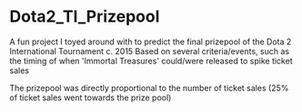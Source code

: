 # Dota2_TI_Prizepool
A fun project I toyed around with to predict the final prizepool of the Dota 2 International Tournament c. 2015
Based on several criteria/events, such as the timing of when 'Immortal Treasures' could/were released to spike ticket sales

The prizepool was directly proportional to the number of ticket sales
(25% of ticket sales went towards the prize pool)
